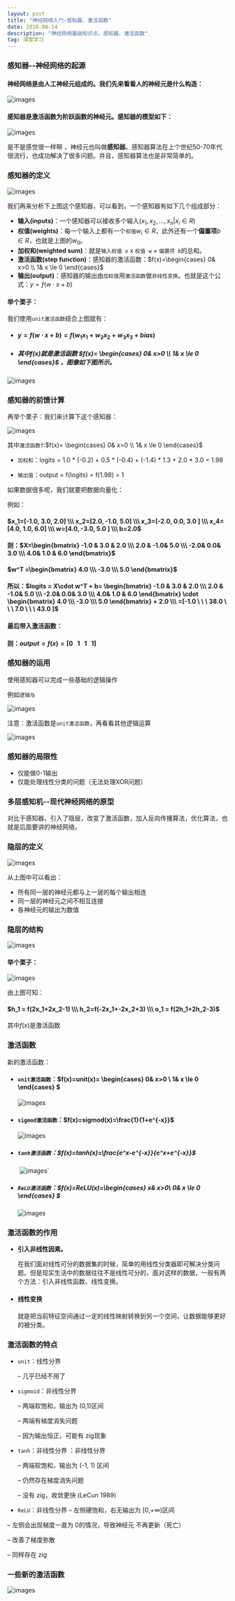```yaml
---
layout: post
title: "神经网络入门-感知器、激活函数"
date: 2018-08-14
description: "神经网络基础知识点，感知器、激活函数"
tag: 深度学习
---
```




### 感知器--神经网络的起源

#### 神经网络是由人工神经元组成的。我们先来看看人的神经元是什么构造：

![images](/images/dl/47.png)



#### 感知器是激活函数为阶跃函数的神经元。感知器的模型如下：

![images](/images/dl/48.png)

是不是感觉很一样啊 ，神经元也叫做**感知器**。感知器算法在上个世纪50-70年代很流行，也成功解决了很多问题。并且，感知器算法也是非常简单的。 

### 感知器的定义

![images](/images/dl/48.png)

我们再来分析下上图这个感知器，可以看到，一个感知器有如下几个组成部分：

- **输入(inputs)**：一个感知器可以接收多个输入$(x_1,x_2,...,x_n \vert  x_i \in R)$
- **权值(weights)**：每一个输入上都有一个`权值`$w_i \in R$，此外还有一个**偏置项**$b \in R$，也就是上图的$w_0$。
- **加权和(weighted sum)**：就是`输入权值 x`    x    `权值 w`    +   `偏置项 b`的总和。
- **激活函数(step function)**：感知器的激活函数：$f(x)=\begin{cases} 0&  x>0 \\ 1& x  \le 0 \end{cases}$
- **输出(output)**：感知器的输出由`加权值`用`激活函数`做`非线性变换`。也就是这个公式：$y=f(w\cdot x +b )$

#### 举个栗子：

我们使用`unit激活函数`结合上图就有：

- #### $y=f(w\cdot x +b )=f(w_1x_1+w_2x_2+w_3x_3+bias)$

- ##### 其中$f(x)$就是激活函数 $f(x)=  \begin{cases} 0&  x>0 \\ 1& x  \le 0 \end{cases}$ ，图像如下图所示。

![images](/images/dl/49.png)

### 感知器的前馈计算

再举个栗子：我们来计算下这个感知器：

![images](/images/dl/53.png)

其中`激活函数f`:$f(x)=  \begin{cases} 0&  x>0 \\ 1& x  \le 0 \end{cases}$

- `加权和`：logits  =  1.0 \* (-0.2) + 0.5 \* (-0.4) + (-1.4) \* 1.3 + 2.0 \* 3.0  =  1.98

- `输出值`：output = f(logits) = f(1.98) = 1

如果数据很多呢，我们就要把数据向量化：

例如：

#### $x_1=[-1.0, 3.0, 2.0] \\\ x_2=[2.0, -1.0, 5.0] \\\ x_3=[-2.0, 0.0, 3.0 ] \\\ x_4=[4.0, 1.0, 6.0] \\\ w=[4.0, -3.0, 5.0 ] \\\ b=2.0$

#### 则：$X=\begin{bmatrix}  -1.0 & 3.0 & 2.0 \\\ 2.0 & -1.0& 5.0 \\\ -2.0& 0.0& 3.0 \\\ 4.0& 1.0 & 6.0  \end{bmatrix}$

#### $w^T =\begin{bmatrix} 4.0 \\\ -3.0 \\\ 5.0 \end{bmatrix}$

#### 所以：$logits =  X\cdot w^T + b= \begin{bmatrix}  -1.0 & 3.0 & 2.0 \\\ 2.0 & -1.0& 5.0 \\\ -2.0& 0.0& 3.0 \\\ 4.0& 1.0 & 6.0  \end{bmatrix} \cdot \begin{bmatrix} 4.0 \\\ -3.0 \\\ 5.0 \end{bmatrix} + 2.0 \\\ =[-1.0 \ \ \  38.0 \ \ \ 7.0 \ \ \ 43.0 ]$

#### 最后带入激活函数：

#### 则：$output = f(x)=[0\ \ \ 1 \ \ \ 1 \ \ \ 1 ]$



### 感知器的运用

使用感知器可以完成一些基础的逻辑操作

例如`逻辑与`

![images](/images/dl/54.png)



注意：激活函数是`unit激活函数`，再看看其他逻辑运算

![images](/images/dl/55.png)



### 感知器的局限性

- 仅能做0-1输出
- 仅能处理线性分类的问题（无法处理XOR问题）



### 多层感知机--现代神经网络的原型

对比于感知器，引入了隐层，改变了激活函数，加入反向传播算法，优化算法，也就是后面要讲的神经网络。



### 隐层的定义

![images](/images/dl/56.png)

从上图中可以看出：

- 所有同一层的神经元都与上一层的每个输出相连
- 同一层的神经元之间不相互连接
- 各神经元的输出为数值



### 隐层的结构

![images](/images/dl/57.png)



#### 举个栗子：

![images](/images/dl/58.png)

由上图可知：

#### $h_1 = f(2x_1+2x_2-1) \\\ h_2=f(-2x_1+-2x_2+3) \\\ o_1 = f(2h_1+2h_2-3)$

其中$f(x)$是激活函数



### 激活函数

新的激活函数：

- #### **`unit激活函数`**：$f(x)=unit(x)=  \begin{cases} 0&  x>0 \\ 1& x  \le 0 \end{cases} $

  ![images](/images/dl/49.png)

- #### **`sigmod激活函数`**：$f(x)=sigmod(x)=\frac{1}{1+e^{-x}}$

  ![images](/images/dl/50.png)

- ##### **`tanh激活函数`**：$f(x)=tanh(x)=\frac{e^x-e^{-x}}{e^x+e^{-x}}$

  ​							    ![images](/images/dl/51.png)`

- ##### `ReLU激活函数`：$f(x)=ReLU(x)=\begin{cases} x& x>0\\ 0& x \le 0 \end{cases} $

  ![images](/images/dl/52.png)



### 激活函数的作用

- **引入非线性因素。** 

  在我们面对线性可分的数据集的时候，简单的用线性分类器即可解决分类问题。但是现实生活中的数据往往不是线性可分的，面对这样的数据，一般有两个方法：引入非线性函数、线性变换。 

- #### 线性变换

  就是把当前特征空间通过一定的线性映射转换到另一个空间，让数据能够更好的被分类。 



### 激活函数的特点

- `unit`：线性分界

  – 几乎已经不用了

- `sigmoid`：非线性分界

  – 两端软饱和，输出为 (0,1)区间

  – 两端有梯度消失问题

  – 因为输出恒正，可能有 zig现象

- `tanh`：非线性分界 ：非线性分界

  – 两端软饱和，输出为 (-1, 1) 区间

  – 仍然存在梯度消失问题

  – 没有 zig，收敛更快 (LeCun 1989)

-  `ReLU`：非线性分界
  – 左侧硬饱和，右无输出为 [0,+∞)区间

  – 左侧会出现梯度一直为 0的情况，导致神经元 不再更新（死亡）

  – 改善了梯度弥散

  – 同样存在 zig

  

### 一些新的激活函数

![images](/images/dl/59.png)